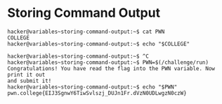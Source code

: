 # Storing Command Output
    hacker@variables~storing-command-output:~$ cat PWN
    COLLEGE
    hacker@variables~storing-command-output:~$ echo "$COLLEGE"

    hacker@variables~storing-command-output:~$ ^C
    hacker@variables~storing-command-output:~$ PWN=$(/challenge/run)
    Congratulations! You have read the flag into the PWN variable. Now print it out 
    and submit it!
    hacker@variables~storing-command-output:~$ echo "$PWN"
    pwn.college{EIJ3SgnwY6TiwSvlszj_DUJn1Fr.dVzN0UDLwgzN0czW}